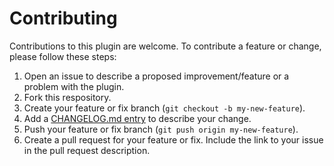 
# Contributing

Contributions to this plugin are welcome. To contribute a feature or change, please follow these steps:

1. Open an issue to describe a proposed improvement/feature or a problem with the plugin.
2. Fork this respository.
3. Create your feature or fix branch (`git checkout -b my-new-feature`).
4. Add a [CHANGELOG.md entry](#changelog) to describe your change.
5. Push your feature or fix branch (`git push origin my-new-feature`).
6. Create a pull request for your feature or fix. Include the link to your issue in the pull request description.